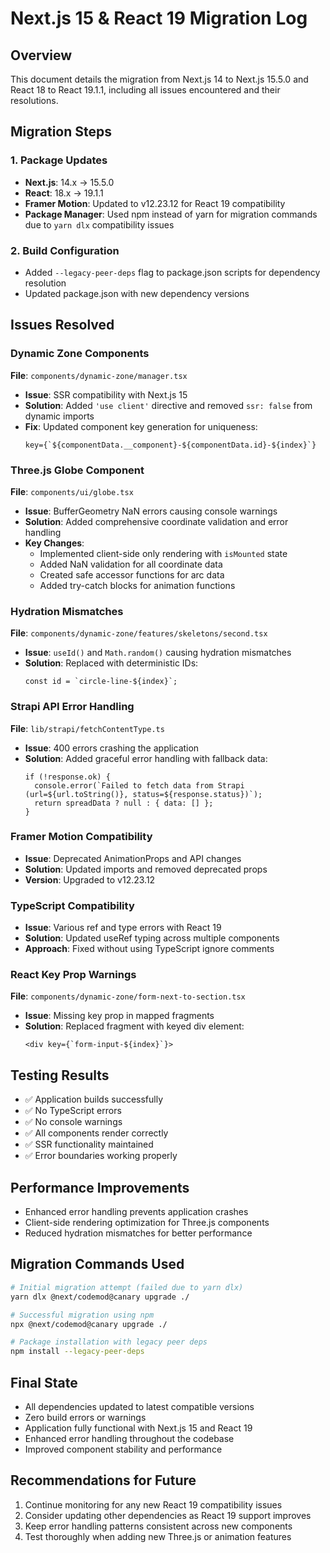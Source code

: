 # Next.js 15 & React 19 Migration Log

## Overview

This document details the migration from Next.js 14 to Next.js 15.5.0 and React 18 to React 19.1.1, including all issues encountered and their resolutions.

## Migration Steps

### 1. Package Updates

- **Next.js**: 14.x → 15.5.0
- **React**: 18.x → 19.1.1
- **Framer Motion**: Updated to v12.23.12 for React 19 compatibility
- **Package Manager**: Used npm instead of yarn for migration commands due to `yarn dlx` compatibility issues

### 2. Build Configuration

- Added `--legacy-peer-deps` flag to package.json scripts for dependency resolution
- Updated package.json with new dependency versions

## Issues Resolved

### Dynamic Zone Components

**File**: `components/dynamic-zone/manager.tsx`

- **Issue**: SSR compatibility with Next.js 15
- **Solution**: Added `'use client'` directive and removed `ssr: false` from dynamic imports
- **Fix**: Updated component key generation for uniqueness:
  ```tsx
  key={`${componentData.__component}-${componentData.id}-${index}`}
  ```

### Three.js Globe Component

**File**: `components/ui/globe.tsx`

- **Issue**: BufferGeometry NaN errors causing console warnings
- **Solution**: Added comprehensive coordinate validation and error handling
- **Key Changes**:
  - Implemented client-side only rendering with `isMounted` state
  - Added NaN validation for all coordinate data
  - Created safe accessor functions for arc data
  - Added try-catch blocks for animation functions

### Hydration Mismatches

**File**: `components/dynamic-zone/features/skeletons/second.tsx`

- **Issue**: `useId()` and `Math.random()` causing hydration mismatches
- **Solution**: Replaced with deterministic IDs:
  ```tsx
  const id = `circle-line-${index}`;
  ```

### Strapi API Error Handling

**File**: `lib/strapi/fetchContentType.ts`

- **Issue**: 400 errors crashing the application
- **Solution**: Added graceful error handling with fallback data:
  ```tsx
  if (!response.ok) {
    console.error(`Failed to fetch data from Strapi (url=${url.toString()}, status=${response.status})`);
    return spreadData ? null : { data: [] };
  }
  ```

### Framer Motion Compatibility

- **Issue**: Deprecated AnimationProps and API changes
- **Solution**: Updated imports and removed deprecated props
- **Version**: Upgraded to v12.23.12

### TypeScript Compatibility

- **Issue**: Various ref and type errors with React 19
- **Solution**: Updated useRef typing across multiple components
- **Approach**: Fixed without using TypeScript ignore comments

### React Key Prop Warnings

**File**: `components/dynamic-zone/form-next-to-section.tsx`

- **Issue**: Missing key prop in mapped fragments
- **Solution**: Replaced fragment with keyed div element:
  ```tsx
  <div key={`form-input-${index}`}>
  ```

## Testing Results

- ✅ Application builds successfully
- ✅ No TypeScript errors
- ✅ No console warnings
- ✅ All components render correctly
- ✅ SSR functionality maintained
- ✅ Error boundaries working properly

## Performance Improvements

- Enhanced error handling prevents application crashes
- Client-side rendering optimization for Three.js components
- Reduced hydration mismatches for better performance

## Migration Commands Used

```bash
# Initial migration attempt (failed due to yarn dlx)
yarn dlx @next/codemod@canary upgrade ./

# Successful migration using npm
npx @next/codemod@canary upgrade ./

# Package installation with legacy peer deps
npm install --legacy-peer-deps
```

## Final State

- All dependencies updated to latest compatible versions
- Zero build errors or warnings
- Application fully functional with Next.js 15 and React 19
- Enhanced error handling throughout the codebase
- Improved component stability and performance

## Recommendations for Future

1. Continue monitoring for any new React 19 compatibility issues
2. Consider updating other dependencies as React 19 support improves
3. Keep error handling patterns consistent across new components
4. Test thoroughly when adding new Three.js or animation features
